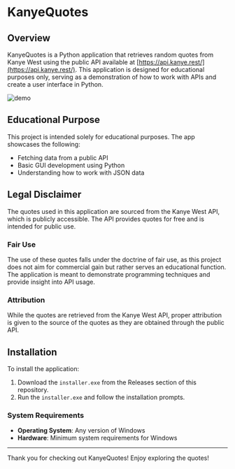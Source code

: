 # KanyeQuotes

## Overview

KanyeQuotes is a Python application that retrieves random quotes from Kanye West using the public API available at [https://api.kanye.rest/](https://api.kanye.rest/). This application is designed for educational purposes only, serving as a demonstration of how to work with APIs and create a user interface in Python.

![demo](https://github.com/user-attachments/assets/2e8c447d-29d9-417a-b31a-d4492b8de048)

## Educational Purpose

This project is intended solely for educational purposes. The app showcases the following:

- Fetching data from a public API
- Basic GUI development using Python
- Understanding how to work with JSON data

## Legal Disclaimer

The quotes used in this application are sourced from the Kanye West API, which is publicly accessible. The API provides quotes for free and is intended for public use. 

### Fair Use

The use of these quotes falls under the doctrine of fair use, as this project does not aim for commercial gain but rather serves an educational function. The application is meant to demonstrate programming techniques and provide insight into API usage.

### Attribution

While the quotes are retrieved from the Kanye West API, proper attribution is given to the source of the quotes as they are obtained through the public API.

## Installation

To install the application:

1. Download the `installer.exe` from the Releases section of this repository.
2. Run the `installer.exe` and follow the installation prompts.

### System Requirements

- **Operating System**: Any version of Windows
- **Hardware**: Minimum system requirements for Windows
---

Thank you for checking out KanyeQuotes! Enjoy exploring the quotes!
